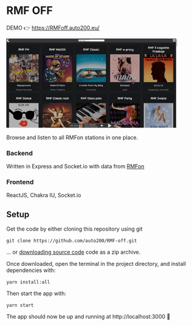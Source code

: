 # RMF OFF

DEMO 👉 https://RMFoff.auto200.eu/

<img src="preview.gif" alt="preview" width="450px">

Browse and listen to all RMFon stations in one place.

### Backend

Written in Express and Socket.io with data from [RMFon](https://www.rmfon.pl/)

### Frontend

ReactJS, Chakra IU, Socket.io

## Setup

Get the code by either cloning this repository using git

```
git clone https://github.com/auto200/RMF-off.git
```

... or [downloading source code](https://github.com/auto200/RMF-off/archive/master.zip) code as a zip archive.

Once downloaded, open the terminal in the project directory, and install dependencies with:

```
yarn install:all
```

Then start the app with:

```
yarn start
```

The app should now be up and running at http://localhost:3000 🚀
